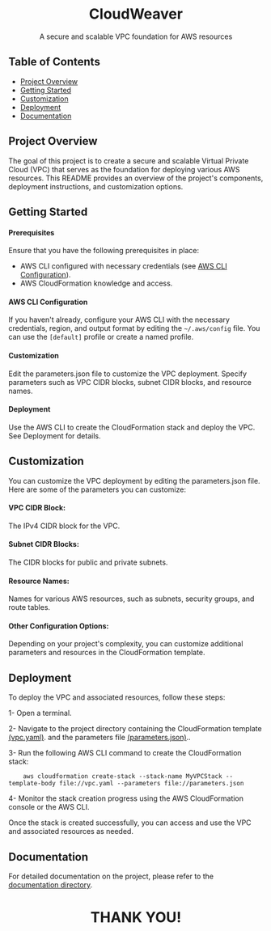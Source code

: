 <h1 align="center">CloudWeaver</h1>

<!-- Project Description -->
<p align="center">A secure and scalable VPC foundation for AWS resources</p>


<!-- Table of Contents -->
## Table of Contents

- [Project Overview](#project-overview)
- [Getting Started](#getting-started)
- [Customization](#customization)
- [Deployment](#deployment)
- [Documentation](#documentation)


<!-- Project Overview -->
## Project Overview

The goal of this project is to create a secure and scalable Virtual Private Cloud (VPC) that serves as the foundation for deploying various AWS resources. This README provides an overview of the project's components, deployment instructions, and customization options.

<!-- Getting Started -->
## Getting Started

#### Prerequisites

Ensure that you have the following prerequisites in place:
- AWS CLI configured with necessary credentials (see [AWS CLI Configuration](#aws-cli-configuration)).
- AWS CloudFormation knowledge and access.

#### AWS CLI Configuration

If you haven't already, configure your AWS CLI with the necessary credentials, region, and output format by editing the `~/.aws/config` file. You can use the `[default]` profile or create a named profile.

#### Customization
Edit the parameters.json file to customize the VPC deployment. Specify parameters such as VPC CIDR blocks, subnet CIDR blocks, and resource names.

#### Deployment
Use the AWS CLI to create the CloudFormation stack and deploy the VPC. See Deployment for details.


## Customization
You can customize the VPC deployment by editing the parameters.json file. Here are some of the parameters you can customize:

#### VPC CIDR Block:
The IPv4 CIDR block for the VPC.

#### Subnet CIDR Blocks:
The CIDR blocks for public and private subnets.

#### Resource Names:
Names for various AWS resources, such as subnets, security groups, and route tables.

#### Other Configuration Options:
Depending on your project's complexity, you can customize additional parameters and resources in the CloudFormation template.



## Deployment
To deploy the VPC and associated resources, follow these steps:

1- Open a terminal.

2- Navigate to the project directory containing the CloudFormation template [(vpc.yaml)](vpc.yaml). and the parameters file [(parameters.json)](parameters.json)..

3- Run the following AWS CLI command to create the CloudFormation stack:

        aws cloudformation create-stack --stack-name MyVPCStack --template-body file://vpc.yaml --parameters file://parameters.json
        
4- Monitor the stack creation progress using the AWS CloudFormation console or the AWS CLI.

Once the stack is created successfully, you can access and use the VPC and associated resources as needed.

## Documentation
For detailed documentation on the project, please refer to the [documentation directory](docs/).

<h1 align="center">THANK YOU! </h1>


